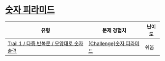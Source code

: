 # [숫자 피라미드](https://www.codetree.ai/trails/complete/curated-cards/challenge-number-pyramid)

|유형|문제 경험치|난이도|
|---|---|---|
|[Trail 1 / 다중 반복문 / 모양대로 숫자 출력](https://www.codetree.ai/trail-info/novice-low/)|[[Challenge]숫자 피라미드](https://www.codetree.ai/trails/complete/curated-cards/challenge-number-pyramid/)|쉬움|

